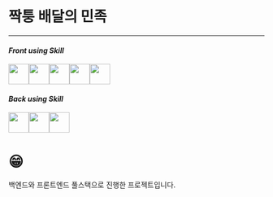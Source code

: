 # 짝퉁 배달의 민족
*****

#### _Front using Skill_
<div style="display: flex">
<img src="https://upload.wikimedia.org/wikipedia/commons/thumb/9/99/Unofficial_JavaScript_logo_2.svg/1200px-Unofficial_JavaScript_logo_2.svg.png" width="40px" height="40px"/>
<img src="https://img1.daumcdn.net/thumb/R800x0/?scode=mtistory2&fname=https%3A%2F%2Ft1.daumcdn.net%2Fcfile%2Ftistory%2F2652D04357C6D9AC29" width="40px" height="40px"/>
<img src="https://upload.wikimedia.org/wikipedia/commons/thumb/4/4c/Typescript_logo_2020.svg/512px-Typescript_logo_2020.svg.png" width="40px" height="40px"/>
<img src="https://cdn.iconscout.com/icon/free/png-512/redux-283024.png" width="40px" height="40px"/>
<img src="https://miro.medium.com/max/257/1*gGzRmUKNOC_X7klFjTk8EA.png" width="40px" height="40px"/>
</div>

#### _Back using Skill_
<div style="display: flex">
<img src="https://upload.wikimedia.org/wikipedia/commons/thumb/9/99/Unofficial_JavaScript_logo_2.svg/1200px-Unofficial_JavaScript_logo_2.svg.png" width="40px" height="40px"/>
<img src="https://lakue119.github.io/img/skills/mysql.png" width="40px" height="40px"/>
<img src="https://cdn.iconscout.com/icon/free/png-512/node-js-1174925.png" width="40px" height="40px"/>
</div>


# 😁
백엔드와 프론트엔드 풀스택으로 진행한 프로젝트입니다.
 
